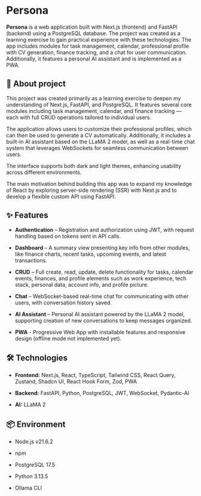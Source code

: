 
  

# Persona

**Persona** is a web application built with Next.js (frontend) and FastAPI (backend) using a PostgreSQL database. The project was created as a learning exercise to gain practical experience with these technologies. The app includes modules for task management, calendar, professional profile with CV generation, finance tracking, and a chat for user communication. Additionally, it features a personal AI assistant and is implemented as a PWA.

  


  

## 📖 About project

This project was created primarily as a learning exercise to deepen my understanding of Next.js, FastAPI, and PostgreSQL. It features several core modules including task management, calendar, and finance tracking — each with full CRUD operations tailored to individual users.

  

The application allows users to customize their professional profiles, which can then be used to generate a CV automatically. Additionally, it includes a built-in AI assistant based on the LLaMA 2 model, as well as a real-time chat system that leverages WebSockets for seamless communication between users.

  

The interface supports both dark and light themes, enhancing usability across different environments.

  

The main motivation behind building this app was to expand my knowledge of React by exploring server-side rendering (SSR) with Next.js and to develop a flexible custom API using FastAPI.

  



  

## ✨ Features

-  **Authentication** – Registration and authorization using JWT, with request handling based on tokens sent in API calls.

-  **Dashboard** – A summary view presenting key info from other modules, like finance charts, recent tasks, upcoming events, and latest transactions.

-  **CRUD** – Full create, read, update, delete functionality for tasks, calendar events, finances, and profile elements such as work experience, tech stack, personal data, account info, and profile picture.

-  **Chat** – WebSocket-based real-time chat for communicating with other users, with conversation history saved.

-  **AI Assistant** – Personal AI assistant powered by the LLaMA 2 model, supporting creation of new conversations to keep messages organized.

  

-  **PWA** - Progressive Web App with installable features and responsive design (offline mode not implemented yet).

  


  

## 🛠 Technologies

-  **Frontend:** Next.js, React, TypeScript, Tailwind CSS, React Query, Zustand, Shadcn UI, React Hook Form, Zod, PWA

-  **Backend:** FastAPI, Python, PostgreSQL, JWT, WebSocket, Pydantic-AI

-  **AI:** LLaMA 2

  


  

## 📦 Environment

- Node.js v21.6.2

- npm

- PostgreSQL 17.5

- Python 3.13.5

- Ollama CLI